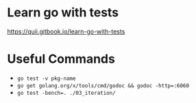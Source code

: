 # Learn go with tests

https://quii.gitbook.io/learn-go-with-tests

# Useful Commands
- `go test -v pkg-name`
- `go get golang.org/x/tools/cmd/godoc && godoc -http=:6060`
- `go test -bench=. ./03_iteration/`
